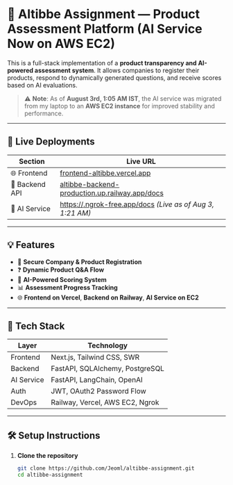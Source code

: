 # 🧠 Altibbe Assignment — Product Assessment Platform (AI Service Now on AWS EC2)

This is a full-stack implementation of a **product transparency and AI-powered assessment system**. It allows companies to register their products, respond to dynamically generated questions, and receive scores based on AI evaluations. 

> ⚠️ **Note**: As of **August 3rd, 1:05 AM IST**, the AI service was migrated from my laptop to an **AWS EC2 instance** for improved stability and performance.

---

## 🚀 Live Deployments

| Section         | Live URL                                                                 |
|----------------|--------------------------------------------------------------------------|
| 🌐 Frontend     | [frontend-altibbe.vercel.app](https://frontend-altibbe.vercel.app/)       |
| 🔗 Backend API  | [altibbe-backend-production.up.railway.app/docs](https://altibbe-backend-production.up.railway.app/docs) |
| 🤖 AI Service   | [https://<your-ec2-public-ip>.ngrok-free.app/docs](https://d5c1f49002c8.ngrok-free.app/docs) *(Live as of Aug 3, 1:21 AM)* |

---

## 💡 Features

- 🔐 **Secure Company & Product Registration**
- ❓ **Dynamic Product Q&A Flow**
- 🧠 **AI-Powered Scoring System**
- 📊 **Assessment Progress Tracking**
- 🌐 **Frontend on Vercel**, **Backend on Railway**, **AI Service on EC2**

---

## 🧪 Tech Stack

| Layer       | Technology                       |
|------------|----------------------------------|
| Frontend   | Next.js, Tailwind CSS, SWR       |
| Backend    | FastAPI, SQLAlchemy, PostgreSQL  |
| AI Service | FastAPI, LangChain, OpenAI       |
| Auth       | JWT, OAuth2 Password Flow        |
| DevOps     | Railway, Vercel, AWS EC2, Ngrok  |

---

## 🛠️ Setup Instructions

1. **Clone the repository**
   ```bash
   git clone https://github.com/Jeoml/altibbe-assignment.git
   cd altibbe-assignment
